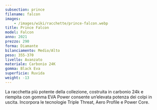 ```yaml
---
subsection: prince
filename: falcon
images:
    - /images/wiki/racchette/prince-falcon.webp
title: Prince Falcon
model: Falcon
anno: 2021
prezzo: 290
forma: Diamante
bilanciamento: Medio/Alto
peso: 355-370
livello: Avanzato
materiale: Carbonio 24K
gomma: Black Eva
superficie: Ruvida
weight: -13
---
```

La racchetta più potente della collezione, costruita in carbonio 24k e riempita con gomma EVA Power consente un’elevata potenza dei colpi in uscita. Incorpora le tecnologie Triple Threat, Aero Profile e Power Core.